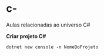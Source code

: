 # c-
Aulas relacionadas ao universo C#



**Criar projeto C#**

`dotnet new console -n NomeDoProjeto`
